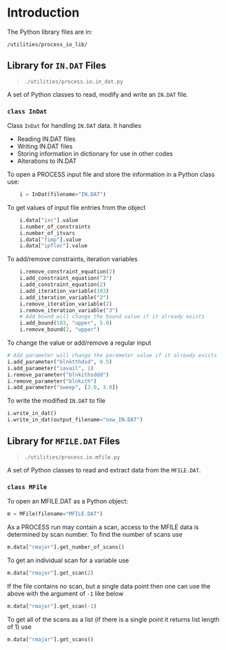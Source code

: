# Introduction

The Python library files are in:

```
/utilities/process_io_lib/
```

## Library for `IN.DAT` Files

> `./utilities/process.io.in_dat.py`

A set of Python classes to read, modify and write an `IN.DAT` file.

### `class InDat`

Class `InDat` for handling `IN.DAT` data. It handles

- Reading IN.DAT files
- Writing IN.DAT files
- Storing information in dictionary for use in other codes
- Alterations to IN.DAT

To open a PROCESS input file and store the information in a Python class use:

```python
    i = InDat(filename="IN.DAT")
```

To get values of input file entries from the object

```python
    i.data["ixc"].value
    i.number_of_constraints
    i.number_of_itvars
    i.data["fimp"].value
    i.data["ipfloc"].value
```

To add/remove constraints, iteration variables

```Python
    i.remove_constraint_equation(2)
    i.add_constraint_equation("3")
    i.add_constraint_equation(2)
    i.add_iteration_variable(103)
    i.add_iteration_variable("2")
    i.remove_iteration_variable(2)
    i.remove_iteration_variable("3")
    # Add bound will change the bound value if it already exists
    i.add_bound(103, "upper", 5.0)
    i.remove_bound(2, "upper")
```

To change the value or add/remove a regular input

```python
# Add parameter will change the parameter value if it already exists
i.add_parameter("blnktthdsd", 0.5)
i.add_parameter("iavail", 1)
i.remove_parameter("blnkithsddd")
i.remove_parameter("blnkith")
i.add_parameter("sweep", [3.0, 3.0])
```

To write the modified `IN.DAT` to file

```python
i.write_in_dat()
i.write_in_dat(output_filename="new_IN.DAT")
```

## Library for `MFILE.DAT` Files

> `./utilities/process.io.mfile.py`


A set of Python classes to read and extract data from the `MFILE.DAT`.

### `class MFile`

To open an MFILE.DAT as a Python object:

```python
m = MFile(filename="MFILE.DAT")
```

As a PROCESS run may contain a scan, access to the MFILE data is determined
by scan number. To find the number of scans use

```python
m.data["rmajor"].get_number_of_scans()
```

To get an individual scan for a variable use

```python
m.data["rmajor"].get_scan(2)
```

If the file contains no scan, but a single data point then one can use the above
with the argument of `-1` like below

```python
m.data["rmajor"].get_scan(-1)
```

To get all of the scans as a list (if there is a single point it returns list
length of 1) use

```python
m.data["rmajor"].get_scans()
```
